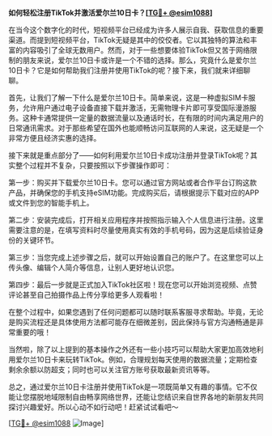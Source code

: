 **如何轻松注册TikTok并激活爱尔兰10日卡？[[TG💪+ @esim1088](https://t.me/s/esim1088)]**

在当今这个数字化的时代，短视频平台已经成为许多人展示自我、获取信息的重要渠道。而提到短视频平台，TikTok无疑是其中的佼佼者。它以其独特的算法和丰富的内容吸引了全球无数用户。然而，对于一些想要体验TikTok但又苦于网络限制的朋友来说，爱尔兰10日卡或许是一个不错的选择。那么，究竟什么是爱尔兰10日卡？它是如何帮助我们注册并使用TikTok的呢？接下来，我们就来详细聊聊。

首先，让我们了解一下什么是爱尔兰10日卡。简单来说，这是一种虚拟SIM卡服务，允许用户通过电子设备直接下载并激活，无需物理卡片即可享受国际漫游服务。这种卡通常提供一定量的数据流量以及通话时长，在有限的时间内满足用户的日常通讯需求。对于那些希望在国外也能顺畅访问互联网的人来说，这无疑是一个非常方便且经济实惠的选择。

接下来就是重点部分了——如何利用爱尔兰10日卡成功注册并登录TikTok呢？其实整个过程并不复杂，只要按照以下步骤操作即可：

第一步：购买并下载爱尔兰10日卡。您可以通过官方网站或者合作平台订购这款产品，并确保您的手机支持eSIM功能。完成购买后，请根据提示下载对应的APP或文件到您的智能手机上。

第二步：安装完成后，打开相关应用程序并按照指示输入个人信息进行注册。这里需要注意的是，在填写资料时尽量使用真实有效的手机号码，因为这是后续验证身份的关键环节。

第三步：当您完成上述步骤之后，就可以开始设置自己的账户了。在这里您可以上传头像、编辑个人简介等信息，让别人更好地认识您。

第四步：最后一步就是正式加入TikTok社区啦！现在您可以开始浏览视频、点赞评论甚至自己拍摄作品上传分享给更多人观看啦！

在整个过程中，如果您遇到了任何问题都可以随时联系客服寻求帮助。毕竟，无论是购买流程还是具体使用方法都可能存在细微差别，因此保持与官方沟通畅通是非常重要的哦！

当然啦，除了以上提到的基本操作之外还有一些小技巧可以帮助大家更加高效地利用爱尔兰10日卡来玩转TikTok。例如，合理规划每天使用的数据流量；定期检查剩余余额以防超支；同时也可以关注官方账号获取最新资讯等等。

总之，通过爱尔兰10日卡注册并使用TikTok是一项既简单又有趣的事情。它不仅能让您摆脱地域限制自由畅享网络世界，还能让您结识来自世界各地的新朋友共同探讨兴趣爱好。所以心动不如行动吧！赶紧试试看吧～

[[TG💪+ @esim1088](https://t.me/s/esim1088) ![Image](https://i.postimg.cc/4NQfJmqS/Snipaste-2025-05-13-00-14-12.png)]